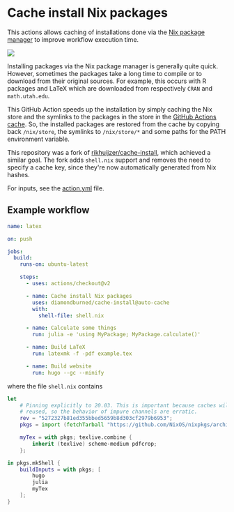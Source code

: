 # Cache install Nix packages

This actions allows caching of installations done via the [Nix package
manager](https://nixos.org) to improve workflow execution time.

[![][tests-img]][tests-url]

Installing packages via the Nix package manager is generally quite quick.
However, sometimes the packages take a long time to compile or to download from
their original sources. For example, this occurs with R packages and LaTeX which
are downloaded from respectively `CRAN` and `math.utah.edu`.

This GitHub Action speeds up the installation by simply caching the Nix store
and the symlinks to the packages in the store in the [GitHub Actions
cache][gha-cache]. So, the installed packages are restored from the cache by
copying back `/nix/store`, the symlinks to `/nix/store/*` and some paths for the
PATH environment variable.

This repository was a fork of
[rikhuijzer/cache-install][rikhuijzer_cache-install], which achieved a similar
goal. The fork adds `shell.nix` support and removes the need to specify a cache
key, since they're now automatically generated from Nix hashes.

For inputs, see the [action.yml](./action.yml) file.

## Example workflow

```yml
name: latex

on: push

jobs:
  build:
    runs-on: ubuntu-latest

    steps:
      - uses: actions/checkout@v2

      - name: Cache install Nix packages
        uses: diamondburned/cache-install@auto-cache
        with:
          shell-file: shell.nix

      - name: Calculate some things
        run: julia -e 'using MyPackage; MyPackage.calculate()'

      - name: Build LaTeX
        run: latexmk -f -pdf example.tex

      - name: Build website
        run: hugo --gc --minify
```

where the file `shell.nix` contains

```nix
let
	# Pinning explicitly to 20.03. This is important because caches will be
	# reused, so the behavior of impure channels are erratic.
	rev = "5272327b81ed355bbed5659b8d303cf2979b6953";
	pkgs = import (fetchTarball "https://github.com/NixOS/nixpkgs/archive/${rev}.tar.gz") {};

	myTex = with pkgs; texlive.combine {
		inherit (texlive) scheme-medium pdfcrop;
	};

in pkgs.mkShell {
	buildInputs = with pkgs; [
		hugo
		julia
		myTex
	];
}
```

[gha-cache]: https://github.com/actions/cache
[tests-img]: https://github.com/diamondburned/cache-install/workflows/test/badge.svg
[tests-url]: https://github.com/diamondburned/cache-install/actions
[rikhuijzer_cache-install]: https://github.com/rikhuijzer/cache-install

